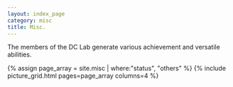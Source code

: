 ```yaml
---
layout: index_page
category: misc
title: Misc.
---
```


The members of the DC Lab generate various achievement and versatile
abilities.

{% assign page_array = site.misc | where:"status", "others"		%}
{% include picture_grid.html pages=page_array columns=4        		%}

